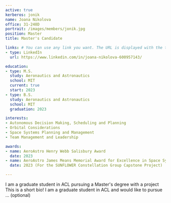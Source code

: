 ```yaml
---
active: true
kerberos: jonik
name: Joana Nikolova
office: 31-248D
portrait: /images/members/jonik.jpg
position: Master
title: Master's Candidate

links: # You can use any link you want. The URL is displayed with the text in the *type* field. 
- type: LinkedIn
  url: https://www.linkedin.com/in/joana-nikolova-600957143/

education:
- type: M.S.
  study: Aeronautics and Astronautics
  school: MIT
  current: true
  start: 2023
- type: B.S.
  study: Aeronautics and Astronautics
  school: MIT
  graduation: 2023 

interests:
- Autonomous Decision Making, Scheduling and Planning
- Orbital Considerations
- Space Systems Planning and Management
- Team Management and Leadership

awards:
- name: AeroAstro Henry Webb Salisbury Award
  date: 2023
- name: AeroAstro James Means Memorial Award for Excellence in Space Systems Engineering
  date: 2023 (For the SUNFLOWER Constellation Group Capstone Project)

--- 
```


I am a graduate student in ACL pursuing a Master's degree with a project 
This is a short bio! I am a graduate student in ACL and would like to pursue ... (optional)
